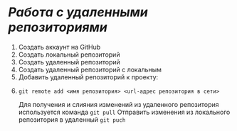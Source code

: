 # ***Работа с удаленными репозиториями***

1. Создать аккаунт на GitHub
2. Создать локальный репозиторий
3. Создать удаленный репозиторий
4. Создать удаленный репозиторий с локальным
5. Добавить удаленный репозиторий к проекту:
6. ```
   git remote add <имя репозитория> <url-адрес репозитория в сети>
   ```
   Для получения и слияния изменений из удаленного репозитория используется команда `git pull`
   Отправить изменения из локального репозитория в удаленный `git puch`
